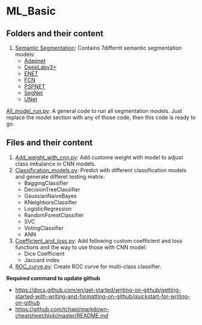# ML_Basic #
## Folders and their content ##
1. [Semantic Segmentation](https://github.com/awal-ahmed/Machine-Learning-Basic/tree/main/Semantic%20Segmentation): Contains 7differnt semantic segmentation models:
    * [Adapnet](https://github.com/awal-ahmed/Machine-Learning-Basic/blob/main/Semantic%20Segmentation/Adapnet.py)
    * [DeepLabv3+](https://github.com/awal-ahmed/Machine-Learning-Basic/blob/main/Semantic%20Segmentation/DeepLabv3%2B.py)
    * [ENET](https://github.com/awal-ahmed/Machine-Learning-Basic/blob/main/Semantic%20Segmentation/ENET.py)
    * [FCN](https://github.com/awal-ahmed/Machine-Learning-Basic/blob/main/Semantic%20Segmentation/FCN.py)
    * [PSPNET](https://github.com/awal-ahmed/Machine-Learning-Basic/blob/main/Semantic%20Segmentation/PSPNET.py)
    * [SegNet](https://github.com/awal-ahmed/Machine-Learning-Basic/blob/main/Semantic%20Segmentation/SegNet.py)
    * [UNet](https://github.com/awal-ahmed/Machine-Learning-Basic/blob/main/Semantic%20Segmentation/Unet.py)

[All_model_run.py](https://github.com/awal-ahmed/Machine-Learning-Basic/blob/main/Semantic%20Segmentation/All_model_run.py): A general code to run all segmentation models. Just replace the model section with any of those code, then this code is ready to go.
## Files and their content ##
1. [Add_weight_with_cnn.py](https://github.com/awal-ahmed/Machine-Learning-Basic/blob/main/Add_weight_with_cnn.py): Add custome weight with model to adjust class imbalance in CNN models.
2. [Classification_models.py](https://github.com/awal-ahmed/Machine-Learning-Basic/blob/main/Classification_models.py): Predict with different classification models and generate differet testing matrix:
   * BaggingClassifier
   * DecisionTreeClassifier
   * GaussianNaiveBayes
   * KNeighborsClassifier
   * LogisticRegression
   * RandomForestClassifier
   * SVC
   * VotingClassifier
   * ANN
3. [Coefficient_and_loss.py](https://github.com/awal-ahmed/Machine-Learning-Basic/blob/main/Coefficient_and_loss.py): Add following custom coefficient and loss functions and the way to use those with CNN model:
   * Dice Coefficient
   * Jaccard index
4. [ROC_curve.py](https://github.com/awal-ahmed/ML_Basic/blob/main/ROC_curve.py): Create ROC curve for multi-class classifier.


**Required command to update github**
* https://docs.github.com/en/get-started/writing-on-github/getting-started-with-writing-and-formatting-on-github/quickstart-for-writing-on-github
* https://github.com/tchapi/markdown-cheatsheet/blob/master/README.md

